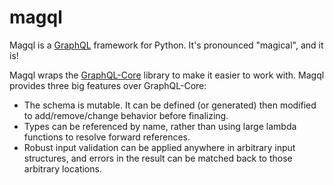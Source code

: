# magql

Magql is a [GraphQL][] framework for Python. It's pronounced "magical", and it is!

Magql wraps the [GraphQL-Core][] library to make it easier to work with. Magql
provides three big features over GraphQL-Core:

-   The schema is mutable. It can be defined (or generated) then modified to
    add/remove/change behavior before finalizing.
-   Types can be referenced by name, rather than using large lambda functions to
    resolve forward references.
-   Robust input validation can be applied anywhere in arbitrary input
    structures, and errors in the result can be matched back to those arbitrary
    locations.

[GraphQL]: https://graphql.org
[GraphQL-Core]: https://graphql-core-3.readthedocs.io
